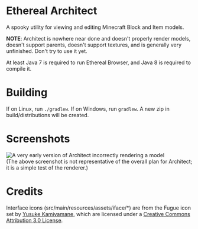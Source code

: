 Ethereal Architect
===============

A spooky utility for viewing and editing Minecraft Block and Item models.

**NOTE**: Architect is nowhere near done and doesn't properly render models, doesn't support parents, doesn't support textures, and is generally very unfinished. Don't try to use it yet.

At least Java 7 is required to run Ethereal Browser, and Java 8 is required to compile it.

Building
========
If on Linux, run `./gradlew`.
If on Windows, run `gradlew`.
A new zip in build/distributions will be created.


Screenshots
===========
![A very early version of Architect incorrectly rendering a model](http://i.imgur.com/zBNad0I.png)  
(The above screenshot is not representative of the overall plan for Architect; it is a simple test of the renderer.)

Credits
=======
Interface icons (src/main/resources/assets/iface/*) are from the Fugue icon set by [Yusuke Kamiyamane](http://p.yusukekamiyamane.com/), which are licensed under a [Creative Commons Attribution 3.0 License](http://creativecommons.org/licenses/by/3.0/).
